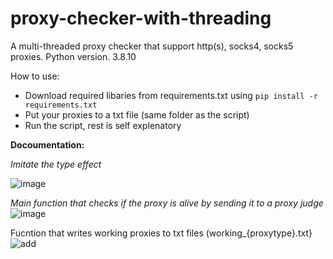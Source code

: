 # proxy-checker-with-threading
A multi-threaded proxy checker that support http(s), socks4, socks5 proxies.
Python version. 3.8.10

How to use:
- Download required libaries from requirements.txt using `pip install -r requirements.txt`
- Put your proxies to a txt file (same folder as the script)
- Run the script, rest is self explenatory


**Docoumentation:**

_Imitate the type effect_

![image](https://user-images.githubusercontent.com/71338485/172382988-79daf7af-a80b-425b-9e29-4a694ed78cb6.png)


_Main function that checks if the proxy is alive by sending it to a proxy judge_
![image](https://user-images.githubusercontent.com/71338485/172383789-04bf2d1f-a0b2-4278-8680-c8e3ba271396.png)

Fucntion that writes working proxies to txt files (working_{proxytype}.txt}
![add](https://user-images.githubusercontent.com/71338485/172384033-a488f187-beec-4238-b51e-bd5c23db4946.png)
